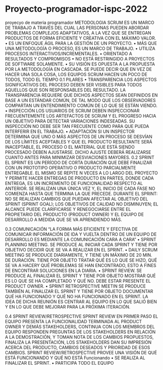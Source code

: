 # Proyecto-programador-ispc-2022
proyecyo de materia programador
METODOLOGIA SCRUM 
ES UN MARCO DE TRABAJO A TRAVÉS DEL CUAL LAS PERSONAS PUEDEN ABORDAR PROBLEMAS COMPLEJOS ADAPTATIVOS, A LA VEZ QUE SE ENTREGAN PRODUCTOS DE FORMA EFICIENTE Y CREATIVA CON EL MÁXIMO VALOR. 
• ES UN ENFOQUE ÁGIL PARA LA GESTIÓN DE UN PROYECTO.
 • MÁS QUE UNA METODOLOGÍA O PROCESO, ES UN MARCO DE TRABAJO. 
• UTILIZA PROCESOS INTERACTIVOS/INCREMENTALES. 
• ORIENTADO A RESULTADOS Y COMPROMISOS 
• NO ESTÁ RESTRINGIDO A PROYECTOS DE SOFTWARE SOLAMENTE. 
• SU VISIÓN ES OPUESTA A LA PROPUESTA POR LA METODOLOGÍA EN CASCADA. SE PUEDE DECIR QUE EN VEZ DE HACER UNA SOLA COSA, LOS EQUIPOS SCRUM HACEN UN POCO DE TODOS, TODO EL TIEMPO 0.1 PILARES 
• TRANSPARENCIA LOS ASPECTOS SIGNIFICATIVOS DEL PROCESO DEBEN SER VISIBLES PARA TODOS AQUELLOS QUE SON RESPONSABLES DEL RESULTADO. LA TRANSPARENCIA REQUIERE QUE DICHOS ASPECTOS SEAN DEFINIDOS EN BASE A UN ESTÁNDAR COMÚN, DE TAL MODO QUE LOS OBSERVADORES COMPARTAN UN ENTENDIMIENTO COMÚN DE LO QUE SE ESTÁN VIENDO.
 • INSPECCIÓN LOS USUARIOS DE SCRUM DEBEN INSPECCIONAR FRECUENTEMENTE LOS ARTEFACTOS DE SCRUM Y EL PROGRESO HACIA UN OBJETIVO PARA DETECTAR VARIACIONES INDESEADAS. SU INSPECCIÓN NO DEBE SER TAN FRECUENTE COMO PARA QUE PUEDA INTERFERIR EN EL TRABAJO. 
• ADAPTACIÓN SI UN INSPECTOR DETERMINA QUE UNO O MÁS ASPECTOS DE UN PROCESO SE DESVÍAN DE LOS LÍMITES ACEPTABLES Y QUE EL PRODUCTO RESULTANTE SERÁ INACEPTABLE, EL PROCESO O EL MATERIAL QUE ESTÁ SIENDO PROCESADO DEBEN AJUSTARSE. DICHO AJUSTE DEBERÁ REALIZARSE CUANTO ANTES PARA MINIMIZAR DESVIACIONES MAYORES.
 0.2 SPRINT
EL SPRINT ES UN PERÍODO DE CORTA DURACIÓN QUE DEBE FINALIZAR CON UN PROTOTIPO OPERATIVO O PRODUCTO PARCIALMENTE ENTREGABLE. EL MISMO SE REPITE N VECES A LO LARGO DEL PROYECTO Y PERMITE HACER ENTREGAS DE PRODUCTO EN PARTES, DONDE CADA ENTREGA, ES UN INCREMENTO DE FUNCIONALIDAD RESPECTO AL ANTERIOR. SE REALIZAN UNA ÚNICA VEZ Y, EL INICIO DE CADA FASE NO COMIENZA HASTA QUE TERMINA LA QUE PRECEDE. DURANTE EL SPRINT: NO SE REALIZAN CAMBIOS QUE PUEDAN AFECTAR AL OBJETIVO DEL SPRINT (SPRINT GOAL); LOS OBJETIVOS DE CALIDAD NO DISMINUYEN; EL ALCANCE PUEDE CLARIFICARSE Y RENEGOCIARSE ENTRE EL PROPIETARIO DEL PRODUCTO (PRODUCT OWNER) Y EL EQUIPO DE DESARROLLO A MEDIDA QUE SE VA APRENDIENDO MÁS.

0.3 COMUNICACIÓN “LA FORMA MÁS EFICIENTE Y EFECTIVA DE COMUNICAR INFORMACIÓN DE IDA Y VUELTA DENTRO DE UN EQUIPO DE DESARROLLO ES MEDIANTE LA COMUNICACIÓN CARA A CARA” 
• SPRINT PLANNING MEETING. SE PRODUCE AL INICIAR CADA SPRINT Y TIENE POR OBJETIVO DECIDIR QUE SE VA A REALIZAR EN EL SPRINT.
 • DAILY SCRUM MEETING SE PRODUCE DIARIAMENTE, Y TIENE UN MÁXIMO DE 20 MIN. DE DURACIÓN. TIENE POR OBJETO TRATAR QUÉ ES LO QUE SE HIZO, QUÉ SE VA A HACERY QUÉ PROBLEMAS SE HAN ENCONTRADO, ESTO A FINES DE ENCONTRAR SOLUCIONES EN LA DIARIA.
 • SPRINT REVIEW. SE PRODUCE AL FINALIZAR EL SPRINT Y TIENE POR OBJETO MOSTRAR QUÉ ES LO QUE SE HA COMPLETADO Y QUÉ NO. DEBE ESTAR PRESENTE EL PRODUCT OWNER. 
• SPRINT RETROSPECTIVE MEETIN SE PRODUCE TAMBIÉN AL FINALIZAR EL SPRINT Y TIENE POR OBJETO DOCUMENTAR QUÉ HA FUNCIONADO Y QUÉ NO HA FUNCIONADO EN EL SPRINT. LA IDEA DE DICHA REUNIÓN ES CENTRAR AL EQUIPO EN LO QUE SALIÓ BIEN Y EN LO QUE DEBE MEJORAR PARA LA PRÓXIMA ITERACIÓN.

0.4 SPRINT REVIEW/RETROSPECTIVE SPRINT REVIEW EN PRIMER PASO EL EQUIPO PRESENTA LA FUNCIONALIDAD TERMINADA AL PRODUCT OWNER Y DEMÁS STAKEHOLDERS, CONTINUA CON LOS MIEMBROS DEL EQUIPO RESPONDEN PREGUNTAS DE LOS STAKEHOLDERS EN RELACIÓN A LA DEMOSTRACIÓN, Y TOMAN NOTA DE LOS CAMBIOS PROPUESTOS, FINALIZA LA PRESENTACIÓN, LOS STAKEHOLDERS DAN SU IMPRESIÓN ACERCA DEL PRODUCTO, CAMBIOS DESEADOS Y PRIORIDAD DE ESOS CAMBIOS. SPRINT REVIEW/RETROSPECTIVE PROVEE UNA VISIÓN DE QUÉ ESTÁ FUNCIONANDO Y QUÉ NO ESTÁ Funcionando
 • SE REALIZA AL FINALIZAR EL SPRINT. 
• PARTICIPA TODO EL EQUIPO

